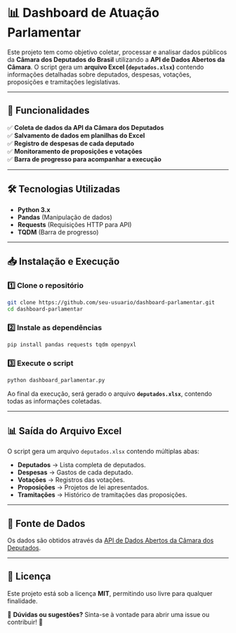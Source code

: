 # 📊 Dashboard de Atuação Parlamentar

Este projeto tem como objetivo coletar, processar e analisar dados públicos da **Câmara dos Deputados do Brasil** utilizando a **API de Dados Abertos da Câmara**. O script gera um **arquivo Excel (`deputados.xlsx`)** contendo informações detalhadas sobre deputados, despesas, votações, proposições e tramitações legislativas.

---

## 🚀 **Funcionalidades**

✅ **Coleta de dados da API da Câmara dos Deputados**  
✅ **Salvamento de dados em planilhas do Excel**  
✅ **Registro de despesas de cada deputado**  
✅ **Monitoramento de proposições e votações**  
✅ **Barra de progresso para acompanhar a execução**  

---

## 🛠️ **Tecnologias Utilizadas**
- **Python 3.x**
- **Pandas** (Manipulação de dados)
- **Requests** (Requisições HTTP para API)
- **TQDM** (Barra de progresso)

---

## 📥 **Instalação e Execução**

### **1️⃣ Clone o repositório**
```bash
git clone https://github.com/seu-usuario/dashboard-parlamentar.git
cd dashboard-parlamentar
```

### **2️⃣ Instale as dependências**
```bash
pip install pandas requests tqdm openpyxl
```

### **3️⃣ Execute o script**
```bash
python dashboard_parlamentar.py
```

Ao final da execução, será gerado o arquivo **`deputados.xlsx`**, contendo todas as informações coletadas.

---

## 📊 **Saída do Arquivo Excel**

O script gera um arquivo `deputados.xlsx` contendo múltiplas abas:
- **Deputados** → Lista completa de deputados.
- **Despesas** → Gastos de cada deputado.
- **Votações** → Registros das votações.
- **Proposições** → Projetos de lei apresentados.
- **Tramitações** → Histórico de tramitações das proposições.

---

## 📡 **Fonte de Dados**
Os dados são obtidos através da [API de Dados Abertos da Câmara dos Deputados](https://dadosabertos.camara.leg.br/swagger/api.html).

---

## 📌 **Licença**
Este projeto está sob a licença **MIT**, permitindo uso livre para qualquer finalidade.

📩 **Dúvidas ou sugestões?** Sinta-se à vontade para abrir uma issue ou contribuir! 🚀
